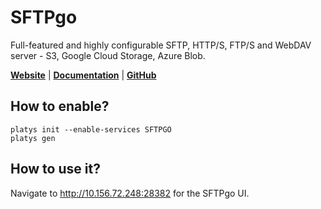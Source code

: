 # SFTPgo

Full-featured and highly configurable SFTP, HTTP/S, FTP/S and WebDAV server - S3, Google Cloud Storage, Azure Blob.

**[Website](https://sftpgo.com/)** | **[Documentation](https://docs.sftpgo.com/latest/)** | **[GitHub](https://github.com/drakkan/sftpgo)**

## How to enable?

```
platys init --enable-services SFTPGO
platys gen
```

## How to use it?

Navigate to <http://10.156.72.248:28382> for the SFTPgo UI.
